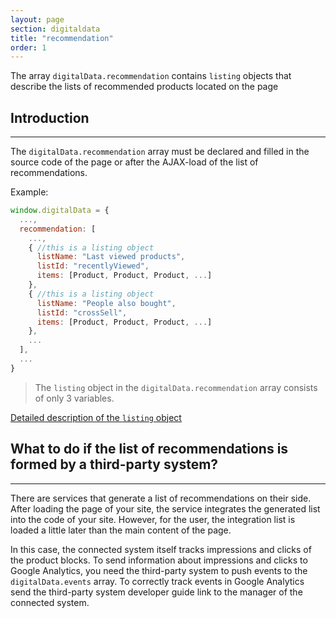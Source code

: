 ```yaml
---
layout: page
section: digitaldata
title: "recommendation"
order: 1
---
```


The array `digitalData.recommendation` contains `listing` objects  that describe the lists of recommended products located on the page


## Introduction
------
The `digitalData.recommendation` array must be declared and filled in the source code of the page or after the AJAX-load of the list of recommendations.

Example:
```javascript
window.digitalData = {
  ...,
  recommendation: [
    ...,
    { //this is a listing object
      listName: "Last viewed products",
      listId: "recentlyViewed",
      items: [Product, Product, Product, ...]
    },
    { //this is a listing object
      listName: "People also bought",
      listId: "crossSell",
      items: [Product, Product, Product, ...]
    },
    ...
  ],
  ...
}
```

>The `listing` object in the `digitalData.recommendation` array consists of only 3 variables.

[Detailed description of the `listing` object](/digitaldata/listing)

## What to do if the list of recommendations is formed by a third-party system?
------
There are services that generate a list of recommendations on their side. After loading the page of your site, the service integrates the generated list into the code of your site. However, for the user, the integration list is loaded a little later than the main content of the page.

In this case, the connected system itself tracks impressions and clicks of the product blocks. To send information about impressions and clicks to Google Analytics, you need the third-party system to push events to the `digitalData.events` array. To correctly track events in Google Analytics send the third-party system developer guide link to the manager of the connected system.
